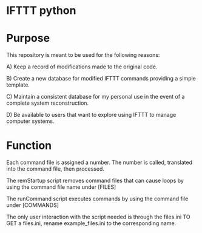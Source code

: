 # IFTTT python

# Purpose
This repository is meant to be used for the following reasons:

A) Keep a record of modifications made to the original code.

B) Create a new database for modified IFTTT commands providing
a simple template.

C) Maintain a consistent database for my personal use in the event
of a complete system reconstruction.

D) Be available to users that want to explore using IFTTT to 
manage computer systems.

# Function

Each command file is assigned a number. The number is called, translated
into the command file, then processed.

The remStartup script removes command files that can cause loops by using 
the command file name under [FILES]

The runCommand script executes commands by using the command file under
[COMMANDS]

The only user interaction with the script needed is through the files.ini
TO GET a files.ini, rename example_files.ini to the corresponding name.